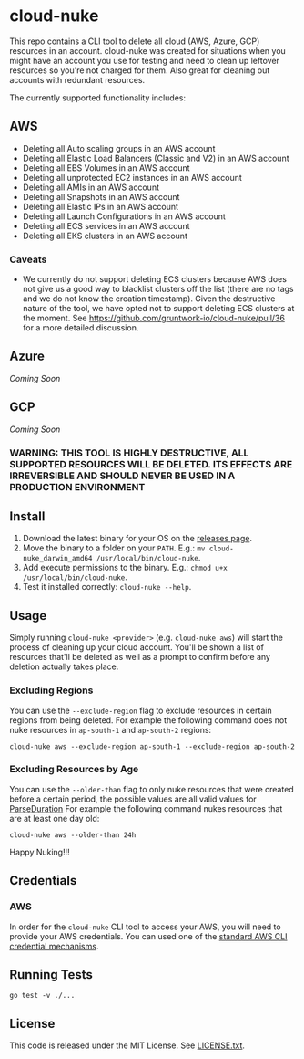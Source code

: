# cloud-nuke

This repo contains a CLI tool to delete all cloud (AWS, Azure, GCP) resources in an account. cloud-nuke was created for situations when you might have an account you use for testing and need to clean up leftover resources so you're not charged for them. Also great for cleaning out accounts with redundant resources.

The currently supported functionality includes:

## AWS

* Deleting all Auto scaling groups in an AWS account
* Deleting all Elastic Load Balancers (Classic and V2) in an AWS account
* Deleting all EBS Volumes in an AWS account
* Deleting all unprotected EC2 instances in an AWS account
* Deleting all AMIs in an AWS account
* Deleting all Snapshots in an AWS account
* Deleting all Elastic IPs in an AWS account
* Deleting all Launch Configurations in an AWS account
* Deleting all ECS services in an AWS account
* Deleting all EKS clusters in an AWS account

### Caveats

* We currently do not support deleting ECS clusters because AWS
  does not give us a good way to blacklist clusters off the list (there are no
  tags and we do not know the creation timestamp). Given the destructive nature
  of the tool, we have opted not to support deleting ECS clusters at the
  moment. See https://github.com/gruntwork-io/cloud-nuke/pull/36 for a more
  detailed discussion.

## Azure

_Coming Soon_

## GCP

_Coming Soon_

### WARNING: THIS TOOL IS HIGHLY DESTRUCTIVE, ALL SUPPORTED RESOURCES WILL BE DELETED. ITS EFFECTS ARE IRREVERSIBLE AND SHOULD NEVER BE USED IN A PRODUCTION ENVIRONMENT

## Install

1. Download the latest binary for your OS on the [releases page](https://github.com/gruntwork-io/cloud-nuke/releases).
2. Move the binary to a folder on your `PATH`. E.g.: `mv cloud-nuke_darwin_amd64 /usr/local/bin/cloud-nuke`.
3. Add execute permissions to the binary. E.g.: `chmod u+x /usr/local/bin/cloud-nuke`.
4. Test it installed correctly: `cloud-nuke --help`.

## Usage

Simply running `cloud-nuke <provider>` (e.g. `cloud-nuke aws`) will start the process of cleaning up your cloud account. You'll be shown a list of resources that'll be deleted as well as a prompt to confirm before any deletion actually takes place.

### Excluding Regions

You can use the `--exclude-region` flag to exclude resources in certain regions from being deleted. For example the following command does not nuke resources in `ap-south-1` and `ap-south-2` regions:

```shell
cloud-nuke aws --exclude-region ap-south-1 --exclude-region ap-south-2
```

### Excluding Resources by Age

You can use the `--older-than` flag to only nuke resources that were created before a certain period, the possible values are all valid values for [ParseDuration](https://golang.org/pkg/time/#ParseDuration) For example the following command nukes resources that are at least one day old:

```shell
cloud-nuke aws --older-than 24h
```

Happy Nuking!!!

## Credentials

### AWS

In order for the `cloud-nuke` CLI tool to access your AWS, you will need to provide your AWS credentials. You can used one of the [standard AWS CLI credential mechanisms](http://docs.aws.amazon.com/cli/latest/userguide/cli-chap-getting-started.html).

## Running Tests

```shell
go test -v ./...
```

## License

This code is released under the MIT License. See [LICENSE.txt](/LICENSE.txt).
